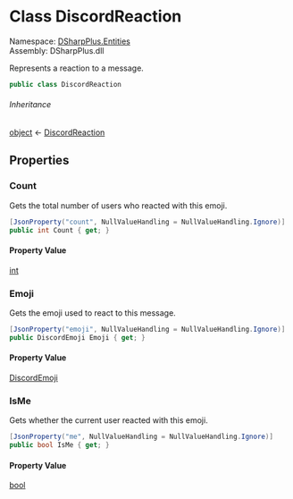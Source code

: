 # Class DiscordReaction

Namespace: [DSharpPlus.Entities](DSharpPlus.Entities.md)  
Assembly: DSharpPlus.dll

Represents a reaction to a message.

```csharp
public class DiscordReaction
```

###### Inheritance

[object](https://learn.microsoft.com/dotnet/api/system.object) ← 
[DiscordReaction](DSharpPlus.Entities.DiscordReaction.md)

## Properties

### <a id="DSharpPlus_Entities_DiscordReaction_Count"></a>Count

Gets the total number of users who reacted with this emoji.

```csharp
[JsonProperty("count", NullValueHandling = NullValueHandling.Ignore)]
public int Count { get; }
```

#### Property Value

[int](https://learn.microsoft.com/dotnet/api/system.int32)

### <a id="DSharpPlus_Entities_DiscordReaction_Emoji"></a>Emoji

Gets the emoji used to react to this message.

```csharp
[JsonProperty("emoji", NullValueHandling = NullValueHandling.Ignore)]
public DiscordEmoji Emoji { get; }
```

#### Property Value

[DiscordEmoji](DSharpPlus.Entities.DiscordEmoji.md)

### <a id="DSharpPlus_Entities_DiscordReaction_IsMe"></a>IsMe

Gets whether the current user reacted with this emoji.

```csharp
[JsonProperty("me", NullValueHandling = NullValueHandling.Ignore)]
public bool IsMe { get; }
```

#### Property Value

[bool](https://learn.microsoft.com/dotnet/api/system.boolean)

